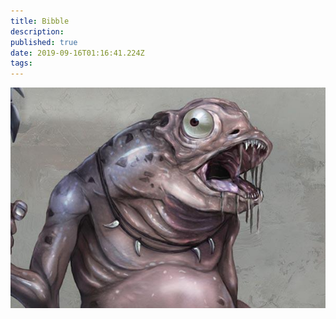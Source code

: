 ```yaml
---
title: Bibble
description: 
published: true
date: 2019-09-16T01:16:41.224Z
tags: 
---
```


![Bibble](/uploads/bibble.jpg "Bibble")